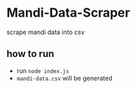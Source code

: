 # Mandi-Data-Scraper
scrape mandi data into csv

## how to run
- run `node index.js` 
- `mandi-data.csv` will be generated
